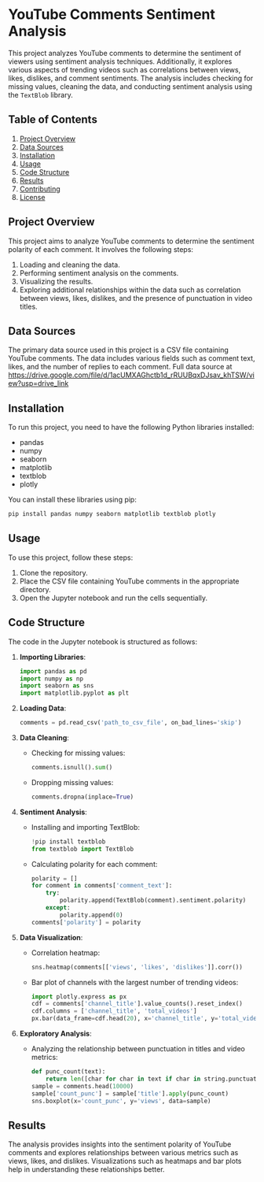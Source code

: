 
# YouTube Comments Sentiment Analysis

This project analyzes YouTube comments to determine the sentiment of viewers using sentiment analysis techniques. Additionally, it explores various aspects of trending videos such as correlations between views, likes, dislikes, and comment sentiments. The analysis includes checking for missing values, cleaning the data, and conducting sentiment analysis using the `TextBlob` library.

## Table of Contents

1. [Project Overview](#project-overview)
2. [Data Sources](#data-sources)
3. [Installation](#installation)
4. [Usage](#usage)
5. [Code Structure](#code-structure)
6. [Results](#results)
7. [Contributing](#contributing)
8. [License](#license)

## Project Overview

This project aims to analyze YouTube comments to determine the sentiment polarity of each comment. It involves the following steps:

1. Loading and cleaning the data.
2. Performing sentiment analysis on the comments.
3. Visualizing the results.
4. Exploring additional relationships within the data such as correlation between views, likes, dislikes, and the presence of punctuation in video titles.

## Data Sources

The primary data source used in this project is a CSV file containing YouTube comments. The data includes various fields such as comment text, likes, and the number of replies to each comment. Full data source at https://drive.google.com/file/d/1acUMXAGhctb1d_rRUUBqxDJsav_khTSW/view?usp=drive_link

## Installation

To run this project, you need to have the following Python libraries installed:

- pandas
- numpy
- seaborn
- matplotlib
- textblob
- plotly

You can install these libraries using pip:

```sh
pip install pandas numpy seaborn matplotlib textblob plotly
```

## Usage

To use this project, follow these steps:

1. Clone the repository.
2. Place the CSV file containing YouTube comments in the appropriate directory.
3. Open the Jupyter notebook and run the cells sequentially.

## Code Structure

The code in the Jupyter notebook is structured as follows:

1. **Importing Libraries**:
    ```python
    import pandas as pd
    import numpy as np
    import seaborn as sns
    import matplotlib.pyplot as plt
    ```

2. **Loading Data**:
    ```python
    comments = pd.read_csv('path_to_csv_file', on_bad_lines='skip')
    ```

3. **Data Cleaning**:
    - Checking for missing values:
        ```python
        comments.isnull().sum()
        ```
    - Dropping missing values:
        ```python
        comments.dropna(inplace=True)
        ```

4. **Sentiment Analysis**:
    - Installing and importing TextBlob:
        ```python
        !pip install textblob
        from textblob import TextBlob
        ```
    - Calculating polarity for each comment:
        ```python
        polarity = []
        for comment in comments['comment_text']:
            try:
                polarity.append(TextBlob(comment).sentiment.polarity)
            except:
                polarity.append(0)
        comments['polarity'] = polarity
        ```

5. **Data Visualization**:
    - Correlation heatmap:
        ```python
        sns.heatmap(comments[['views', 'likes', 'dislikes']].corr())
        ```
    - Bar plot of channels with the largest number of trending videos:
        ```python
        import plotly.express as px
        cdf = comments['channel_title'].value_counts().reset_index()
        cdf.columns = ['channel_title', 'total_videos']
        px.bar(data_frame=cdf.head(20), x='channel_title', y='total_videos')
        ```

6. **Exploratory Analysis**:
    - Analyzing the relationship between punctuation in titles and video metrics:
        ```python
        def punc_count(text):
            return len([char for char in text if char in string.punctuation])
        sample = comments.head(10000)
        sample['count_punc'] = sample['title'].apply(punc_count)
        sns.boxplot(x='count_punc', y='views', data=sample)
        ```

## Results

The analysis provides insights into the sentiment polarity of YouTube comments and explores relationships between various metrics such as views, likes, and dislikes. Visualizations such as heatmaps and bar plots help in understanding these relationships better.

